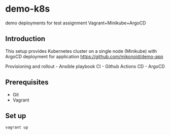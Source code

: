 # demo-k8s
demo deployments for test assignment
Vagrant+Minikube+ArgoCD

## Introduction

This setup provides Kubernetes cluster on a single node (Minikube) with ArgoCD deployment
for application https://github.com/mikonoid/demo-app

Provisioning and rollout  - Ansible playbook
CI - Github Actions
CD - ArgoCD

## Prerequisites

* Git
* Vagrant 

## Set up

```vagrant up```
